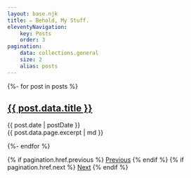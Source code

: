```yaml
---
layout: base.njk
title: ✏️ Behold, My Stuff.
eleventyNavigation:
    key: Posts
    order: 3
pagination:
    data: collections.general
    size: 2
    alias: posts
---
```


{%- for post in posts %}

<article>
<h2><a href="{{ post.url }}">{{ post.data.title }}</a></h2><span class="postdate">{{ post.date | postDate }}</span>

<div class="postexcerpt">{{ post.data.page.excerpt | md }}</div>
</article>

{%- endfor %}

{% if pagination.href.previous %}
<a href="{{pagination.href.previous}}">Previous</a>
{% endif %}
{% if pagination.href.next %}
<a href="{{pagination.href.next}}">Next</a>
{% endif %}
